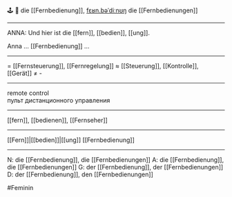 🕹️ 🔴 die [[Fernbedienung]], [fɛʁn.bəˈdiːnʊŋ](https://youglish.com/pronounce/Fernbedienung/german)
die [[Fernbedienungen]]

---

ANNA: Und hier ist die [[fern]], [[bedien]], [[ung]].

Anna … [[Fernbedienung]] …

---

= [[Fernsteuerung]], [[Fernregelung]]
≈ [[Steuerung]], [[Kontrolle]], [[Gerät]]
≠ -

---

remote control  
пульт дистанционного управления

---

[[fern]], [[bedienen]], [[Fernseher]]

---

[[Fern]]|[[bedien]]|[[ung]]
[[Fernbedienung]]

---

N: die [[Fernbedienung]], die [[Fernbedienungen]]
A: die [[Fernbedienung]], die [[Fernbedienungen]]
G: der [[Fernbedienung]], der [[Fernbedienungen]]
D: der [[Fernbedienung]], den [[Fernbedienungen]]

#Feminin
